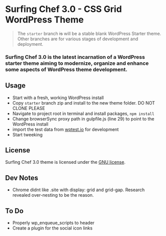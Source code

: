 # Surfing Chef 3.0 - CSS Grid WordPress Theme

> The `starter` branch ~~is~~ will be a stable blank WordPress Starter theme. Other branches are for various stages of development and deployment.

###  Surfing Chef 3.0 is the latest incarnation of a WordPress starter theme aiming to modernize, organize and enhance some aspects of WordPress theme development.

## Usage
- Start with a fresh, working WordPress install   
- Copy `starter` branch zip and install to the new theme folder.  DO NOT CLONE PLEASE   
- Navigate to project root in terminal and install packages, `npm install`   
- Change browserSync proxy path in gulpfile.js (line 29) to point to the WordPress install  
- import the test data from [wptest.io](http://wptest.io/) for development  
- Start tweeking  

## License
Surfing Chef 3.0 theme is licensed under the [GNU license](https://www.gnu.org/licenses/old-licenses/gpl-2.0.html).  

## Dev Notes
- Chrome didnt like .site with display: grid and grid-gap.  Research revealed over-nesting to be the reason.  

## To Do  
- Properly wp_enqueue_scripts to header  
- Create a plugin for the social icon links